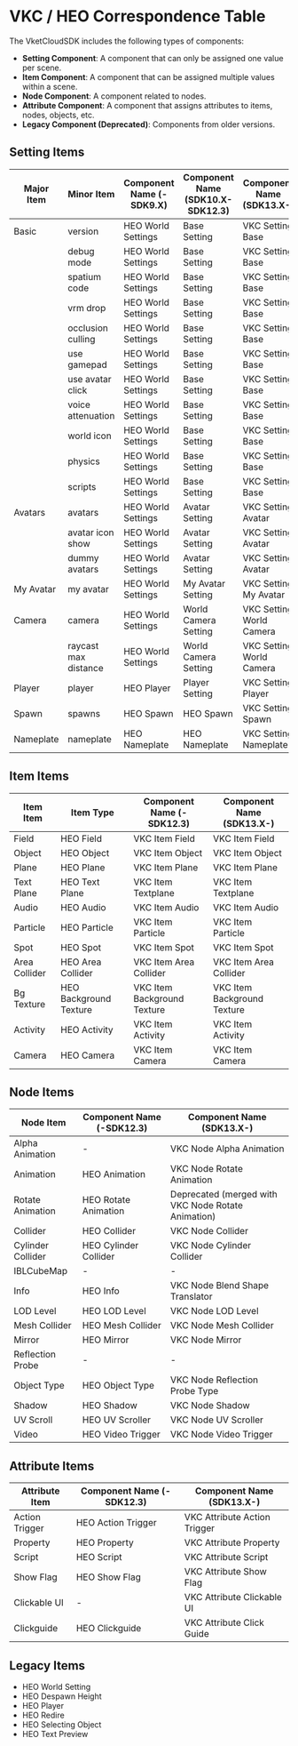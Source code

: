 # VKC / HEO Correspondence Table

The VketCloudSDK includes the following types of components:

- **Setting Component**: A component that can only be assigned one value per scene.
- **Item Component**: A component that can be assigned multiple values within a scene.
- **Node Component**: A component related to nodes.
- **Attribute Component**: A component that assigns attributes to items, nodes, objects, etc.
- **Legacy Component (Deprecated)**: Components from older versions.

## Setting Items

| Major Item | Minor Item          | Component Name (-SDK9.X) | Component Name (SDK10.X-SDK12.3) | Component Name (SDK13.X-) |
|------------|---------------------|--------------------------|----------------------------------|---------------------------|
| Basic      | version             | HEO World Settings       | Base Setting                     | VKC Setting Base          |
|            | debug mode          | HEO World Settings       | Base Setting                     | VKC Setting Base          |
|            | spatium code        | HEO World Settings       | Base Setting                     | VKC Setting Base          |
|            | vrm drop            | HEO World Settings       | Base Setting                     | VKC Setting Base          |
|            | occlusion culling   | HEO World Settings       | Base Setting                     | VKC Setting Base          |
|            | use gamepad         | HEO World Settings       | Base Setting                     | VKC Setting Base          |
|            | use avatar click    | HEO World Settings       | Base Setting                     | VKC Setting Base          |
|            | voice attenuation   | HEO World Settings       | Base Setting                     | VKC Setting Base          |
|            | world icon          | HEO World Settings       | Base Setting                     | VKC Setting Base          |
|            | physics             | HEO World Settings       | Base Setting                     | VKC Setting Base          |
|            | scripts             | HEO World Settings       | Base Setting                     | VKC Setting Base          |
| Avatars    | avatars             | HEO World Settings       | Avatar Setting                   | VKC Setting Avatar        |
|            | avatar icon show    | HEO World Settings       | Avatar Setting                   | VKC Setting Avatar        |
|            | dummy avatars       | HEO World Settings       | Avatar Setting                   | VKC Setting Avatar        |
| My Avatar  | my avatar           | HEO World Settings       | My Avatar Setting                | VKC Setting My Avatar     |
| Camera     | camera              | HEO World Settings       | World Camera Setting             | VKC Setting World Camera  |
|            | raycast max distance| HEO World Settings       | World Camera Setting             | VKC Setting World Camera  |
| Player     | player              | HEO Player               | Player Setting                   | VKC Setting Player        |
| Spawn      | spawns              | HEO Spawn                | HEO Spawn                        | VKC Setting Spawn         |
| Nameplate  | nameplate           | HEO Nameplate            | HEO Nameplate                    | VKC Setting Nameplate     |

## Item Items

| Item Item    | Item Type            | Component Name (-SDK12.3) | Component Name (SDK13.X-) |
|--------------|----------------------|---------------------------|----------------------------|
| Field        | HEO Field            | VKC Item Field            | VKC Item Field             |
| Object       | HEO Object           | VKC Item Object           | VKC Item Object            |
| Plane        | HEO Plane            | VKC Item Plane            | VKC Item Plane             |
| Text Plane   | HEO Text Plane       | VKC Item Textplane        | VKC Item Textplane         |
| Audio        | HEO Audio            | VKC Item Audio            | VKC Item Audio             |
| Particle     | HEO Particle         | VKC Item Particle         | VKC Item Particle          |
| Spot         | HEO Spot             | VKC Item Spot             | VKC Item Spot              |
| Area Collider| HEO Area Collider    | VKC Item Area Collider    | VKC Item Area Collider     |
| Bg Texture   | HEO Background Texture | VKC Item Background Texture | VKC Item Background Texture |
| Activity     | HEO Activity         | VKC Item Activity         | VKC Item Activity          |
| Camera       | HEO Camera           | VKC Item Camera           | VKC Item Camera            |

## Node Items

| Node Item           | Component Name (-SDK12.3) | Component Name (SDK13.X-)        |
|---------------------|---------------------------|----------------------------------|
| Alpha Animation     | -                         | VKC Node Alpha Animation         |
| Animation           | HEO Animation             | VKC Node Rotate Animation        |
| Rotate Animation    | HEO Rotate Animation      | Deprecated (merged with VKC Node Rotate Animation) |
| Collider            | HEO Collider              | VKC Node Collider                |
| Cylinder Collider   | HEO Cylinder Collider     | VKC Node Cylinder Collider       |
| IBLCubeMap          | -                         | -                                |
| Info                | HEO Info                  | VKC Node Blend Shape Translator  |
| LOD Level           | HEO LOD Level             | VKC Node LOD Level               |
| Mesh Collider       | HEO Mesh Collider         | VKC Node Mesh Collider           |
| Mirror              | HEO Mirror                | VKC Node Mirror                  |
| Reflection Probe    | -                         | -                                |
| Object Type         | HEO Object Type           | VKC Node Reflection Probe Type   |
| Shadow              | HEO Shadow                | VKC Node Shadow                  |
| UV Scroll           | HEO UV Scroller           | VKC Node UV Scroller             |
| Video               | HEO Video Trigger         | VKC Node Video Trigger           |

## Attribute Items

| Attribute Item | Component Name (-SDK12.3) | Component Name (SDK13.X-)       |
|----------------|---------------------------|---------------------------------|
| Action Trigger | HEO Action Trigger        | VKC Attribute Action Trigger    |
| Property       | HEO Property              | VKC Attribute Property          |
| Script         | HEO Script                | VKC Attribute Script            |
| Show Flag      | HEO Show Flag             | VKC Attribute Show Flag         |
| Clickable UI   | -                         | VKC Attribute Clickable UI      |
| Clickguide     | HEO Clickguide            | VKC Attribute Click Guide       |

## Legacy Items

- HEO World Setting
- HEO Despawn Height
- HEO Player
- HEO Redire
- HEO Selecting Object
- HEO Text Preview

